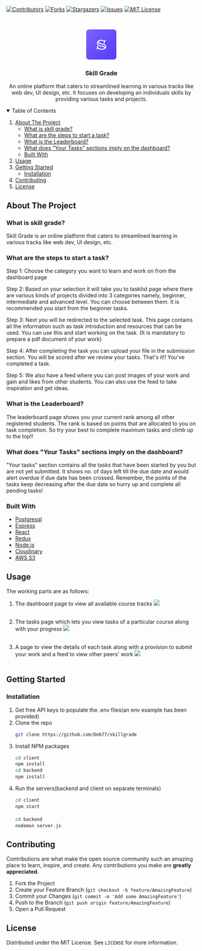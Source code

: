 [![Contributors][contributors-shield]][contributors-url]
[![Forks][forks-shield]][forks-url]
[![Stargazers][stars-shield]][stars-url]
[![Issues][issues-shield]][issues-url]
[![MIT License][license-shield]][license-url]

<!-- PROJECT LOGO -->
<br />
<p align="center">
  <a href="https://github.com/Deb77/skillgrade">
    <img src="client/public/logo.svg" alt="logo" height=80 width=80/>
  </a>

  <h3 align="center">Skill Grade</h3>

  <p align="center">
   An online platform that caters to streamlined learning in various tracks like web dev, UI design, etc. It focuses on developing an individuals skills by providing various tasks and projects.
    <br />
  </p>

<!-- TABLE OF CONTENTS -->
<details open="open">
  <summary>Table of Contents</summary>
  <ol>
    <li>
      <a href="#about-the-project">About The Project</a>
      <ul>
        <li><a href="#what-is-skill-grade">What is skill grade?</a></li>
        <li><a href="#what-are-the-steps-to-start-a-task">What are the steps to start a task?</a></li>
        <li><a href="#what-is-the-leaderboard">What is the Leaderboard?</a></li>
        <li><a href="#what-does-your-tasks-sections-imply-on-the-dashboard">What does "Your Tasks" sections imply on the dashboard?</a></li>
        <li><a href="#built-with">Built With</a></li>
      </ul>
    </li>
    <li><a href="#usage">Usage</a></li>
    <li>
      <a href="#getting-started">Getting Started</a>
      <ul>
        <li><a href="#installation">Installation</a></li>
      </ul>
    </li>
    <li><a href="#contributing">Contributing</a></li>
    <li><a href="#license">License</a></li>
  </ol>
</details>



<!-- ABOUT THE PROJECT -->
## About The Project

### What is skill grade?

Skill Grade is an online platform that caters to streamlined learning in various tracks like web dev, UI design, etc.

### What are the steps to start a task?

Step 1: Choose the category you want to learn and work on from the dashboard page

Step 2: Based on your selection it will take you to tasklist page where there are various kinds of projects divided into 3 categories namely, beginner, intermediate and advanced level. You can choose between them. It is recommended you start from the beginner tasks.

Step 3: Next you will be redirected to the selected task. This page contains all the information such as task introduction and resources that can be used. You can use this and start working on the task. (It is mandatory to prepare a pdf document of your work)

Step 4: After completing the task you can upload your file in the submission section. You will be scored after we review your tasks. That's it!! You've completed a task.

Step 5: We also have a feed where you can post images of your work and gain and likes from other students. You can also use the feed to take inspiration and get ideas.

### What is the Leaderboard?

The leaderboard page shows you your current rank among all other registered students. The rank is based on points that are allocated to you on task completion. So try your best to complete maximum tasks and climb up to the top!!

### What does "Your Tasks" sections imply on the dashboard?

"Your tasks" section contains all the tasks that have been started by you but are not yet submitted. It shows no. of days left till the due date and would alert overdue if due date has been crossed. Remember, the points of the tasks keep decreasing after the due date so hurry up and complete all pending tasks!

### Built With

* [Postgresql](https://www.postgresql.org)
* [Express](https://expressjs.com)
* [React](https://reactjs.org)
* [Redux](https://redux.js.org)
* [Node.js](https://nodejs.org)
* [Cloudinary](https://cloudinary.com)
* [AWS S3](https://aws.amazon.com/s3)

## Usage
The working parts are as follows:

 1. The dashboard page to view all available course tracks
  <img src="https://res.cloudinary.com/dzxtxkngg/image/upload/v1630778975/skillshare_feed/WhatsApp_Image_2021-09-04_at_23.26.14_kz7gl2.jpg"/><br><br>
 
 2. The tasks page which lets you view tasks of a particular course along with your progress
 <img src="https://res.cloudinary.com/dzxtxkngg/image/upload/v1630779030/skillshare_feed/WhatsApp_Image_2021-09-04_at_23.26.46_gaukko.jpg"/><br><br>
 
 3. A page to view the details of each task along with a provision to submit your work and a feed to view other peers' work
 <img src="https://res.cloudinary.com/dzxtxkngg/image/upload/v1630779141/skillshare_feed/WhatsApp_Image_2021-09-04_at_23.27.36_pcatgf.jpg"/><br><br>
 
<!-- GETTING STARTED -->
## Getting Started

### Installation

1. Get free API keys to populate the .env files(an env example has been provided)
2. Clone the repo
   ```sh
   git clone https://github.com/Deb77/skillgrade
   ```
3. Install NPM packages
   ```sh
   cd client
   npm install
   cd backend
   npm install
   ```
4. Run the servers(backend and client on separate terminals)
   ```sh
   cd client
   npm start
   
   cd backend 
   nodemon server.js
   ```
   
<!-- CONTRIBUTING -->
## Contributing

Contributions are what make the open source community such an amazing place to learn, inspire, and create. Any contributions you make are **greatly appreciated**.

1. Fork the Project
2. Create your Feature Branch (`git checkout -b feature/AmazingFeature`)
3. Commit your Changes (`git commit -m 'Add some AmazingFeature'`)
4. Push to the Branch (`git push origin feature/AmazingFeature`)
5. Open a Pull Request

<!-- LICENSE -->
## License

Distributed under the MIT License. See `LICENSE` for more information.

[contributors-shield]: https://img.shields.io/github/contributors/Deb77/skillshare?style=for-the-badge
[contributors-url]: https://github.com/othneildrew/Best-README-Template/graphs/contributors
[forks-shield]: https://img.shields.io/github/forks/Deb77/skillgrade
[forks-url]: https://github.com/Deb77/skillgrade/network/members
[stars-shield]: https://img.shields.io/github/stars/Deb77/skillgrade
[stars-url]: https://github.com/Deb77/skillgrade/stargazers
[issues-shield]: 	https://img.shields.io/github/issues/Deb77/skillgrade
[issues-url]: https://github.com/Deb77/skillgrade/issues
[license-shield]: https://img.shields.io/github/license/Deb77/skillgrade
[license-url]: https://github.com/othneildrew/Best-README-Template/blob/master/LICENSE.txt
